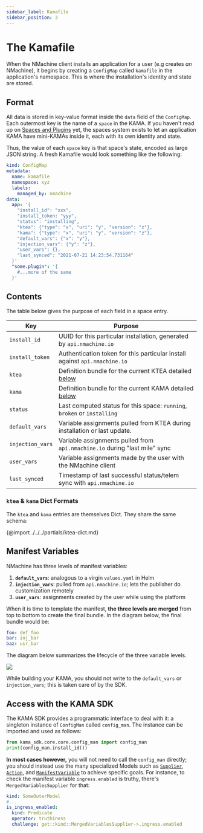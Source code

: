 ```yaml
---
sidebar_label: Kamafile
sidebar_position: 3
---
```


# The Kamafile

When the NMachine client installs an application for a user (e.g creates _an_ NMachine), 
it begins by creating a `ConfigMap` called `kamafile` in the application's
namespace. This is where the installation's identity and state are stored.  




## Format

All data is stored in key-value format inside the `data` field of the 
`ConfigMap`. 
Each outermost key is the name of a `space` in the KAMA. If you haven't read up on
[Spaces and Plugins](/concepts/spaces-concept.md) yet, the spaces system 
exists to let an application KAMA have mini-KAMAs inside it, each with its
own identity and state. 

Thus, the value of each `space` key is that space's state, encoded as large JSON string.
A fresh Kamafile would look something like the following:

```yaml title="<app namespace>/kamafile"
kind: ConfigMap
metadata:
  name: kamafile
  namespace: xyz
  labels:
    managed_by: nmachine  
data:
  app: '{
    "install_id": "xxx",
    "install_token: "yyy",
    "status": "installing",
    "ktea": {"type": "x", "uri": "y", "version": "z"},
    "kama": {"type": "x", "uri": "y", "version": "z"},
    "default_vars": {"x": "y"},
    "injection_vars": {"y": "z"},	
    "user_vars": {},
    "last_synced": "2021-07-21 14:23:54.731164"
  }'
  "some.plugin": '{
    #...more of the same
  }'
```

## Contents

The table below gives the purpose of each field in a space entry.

| Key                   | Purpose                                                                                             |
|-----------------------|-----------------------------------------------------------------------------------------------------|
| `install_id`          | UUID for this particular installation, generated by `api.nmachine.io`                               |
| `install_token`       | Authentication token for this particular install against `api.nmachine.io`                          |
| `ktea`                | Definition bundle for the current KTEA detailed [below](#ktea-dict-format) |
| `kama`                | Definition bundle for the current KAMA detailed [below](#kama-dict-format) |
| `status`              | Last computed status for this space: `running`, `broken` or `installing`                            |
| `default_vars`   | Variable assignments pulled from KTEA during installation or last update.                           |
| `injection_vars` | Variable assignments pulled from `api.nmachine.io` during "last mile" sync                          |
| `user_vars`      | Variable assignments made by the user with the NMachine client                                      |
| `last_synced`         | Timestamp of last successful status/telem sync with `api.nmachine.io`                               |




### `ktea` & `kama` Dict Formats

The `ktea` and `kama` entries are themselves Dict. They share the same schema: 

{@import ./../../partials/ktea-dict.md}





## Manifest Variables

NMachine has three levels of manifest variables:

1. **`default_vars`**: analogous to a virgin `values.yaml` in Helm 
1. **`injection_vars`**: pulled from `api.nmachine.io`; lets the publisher do customization remotely
1. **`user_vars`**: assignments created by the user while using the platform  

When it is time to template the manifest, **the three levels are merged** 
from top to bottom to create the final bundle. In the diagram below,
the final bundle would be:
```yaml
foo: def_foo
bar: inj_bar
baz: usr_bar
```  

The diagram below summarizes the lifecycle of the three variable levels.

![](/img/concepts/variables-lifecycle.png)


While building your KAMA, you should not write to the `default_vars` or
`injection_vars`; this is taken care of by the SDK.  






## Access with the KAMA SDK

The KAMA SDK
provides a programmatic interface to deal with it: a singleton instance of 
`ConfigMan` called `config_man`. The instance can be imported and used as follows:

```python
from kama_sdk.core.core.config_man import config_man
print(config_man.install_id())
```

**In most cases however,** you will not need to call the `config_man`
directly; you should instead use the many specialized Models such as 
[`Supplier`](/models/supplier/supplier-base), 
[`Action`](/models/actions/action-base), and 
[`ManifestVariable`](/models/actions/action-base)
to achieve specific goals. For instance, to check the 
manifest variable `ingress.enabled`
 is truthy, there's `MergedVariablesSupplier` for that: 
```yaml title="my-models.yaml"
kind: SomeOuterModel
#...
is_ingress_enabled: 
  kind: Predicate
  operator: truthiness
  challenge: get::kind::MergedVariablesSupplier->.ingress.enabled
```





